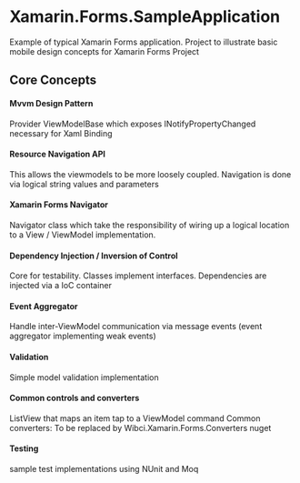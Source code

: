 # Xamarin.Forms.SampleApplication
Example of typical Xamarin Forms application. Project to illustrate basic mobile design concepts for Xamarin Forms Project

## Core Concepts

#### Mvvm Design Pattern
Provider ViewModelBase which exposes INotifyPropertyChanged necessary for Xaml Binding 

#### Resource Navigation API
This allows the viewmodels to be more loosely coupled. 
Navigation is done via logical string values and parameters

#### Xamarin Forms Navigator
Navigator class which take the responsibility of wiring up a logical location to a View / ViewModel implementation.

#### Dependency Injection / Inversion of Control
Core for testability. Classes implement interfaces. Dependencies are injected via a IoC container

#### Event Aggregator
Handle inter-ViewModel communication via message events (event aggregator implementing weak events)

#### Validation
Simple model validation implementation

#### Common controls and converters
ListView that maps an item tap to a ViewModel command
Common converters: To be replaced by Wibci.Xamarin.Forms.Converters nuget

#### Testing
sample test implementations using NUnit and Moq
